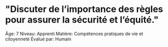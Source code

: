 # "Discuter de l’importance des règles pour assurer la sécurité et l’équité."

Âge: 7
Niveau: Apprenti
Matière: Compétences pratiques de vie et citoyenneté
Évalué par: Humain